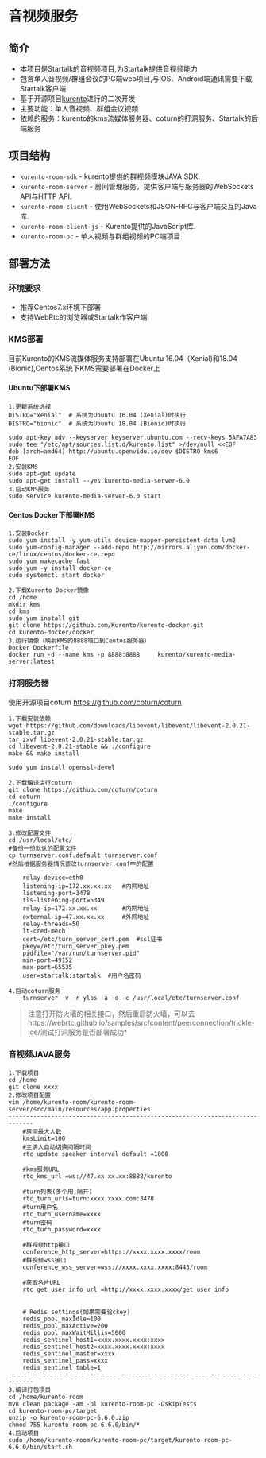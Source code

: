 # 音视频服务

## 简介
* 本项目是Startalk的音视频项目,为Startalk提供音视频能力
* 包含单人音视频/群组会议的PC端web项目,与IOS、Android端通讯需要下载Startalk客户端
* 基于开源项目[kurento](http://www.kurento.org)进行的二次开发
* 主要功能：单人音视频、群组会议视频
* 依赖的服务：kurento的kms流媒体服务器、coturn的打洞服务、Startalk的后端服务

## 项目结构
  * `kurento-room-sdk` - kurento提供的群视频模块JAVA SDK.
  * `kurento-room-server` - 房间管理服务，提供客户端与服务器的WebSockets API与HTTP API.
  * `kurento-room-client` - 使用WebSockets和JSON-RPC与客户端交互的Java库.
  * `kurento-room-client-js` - Kurento提供的JavaScript库.
  * `kurento-room-pc` - 单人视频与群组视频的PC端项目.


## 部署方法

### 环境要求
  - 推荐Centos7.x环境下部署
  - 支持WebRtc的浏览器或Startalk作客户端
  
### KMS部署
目前Kurento的KMS流媒体服务支持部署在Ubuntu 16.04（Xenial)和18.04 (Bionic),Centos系统下KMS需要部署在Docker上

#### Ubuntu下部署KMS

```
1.更新系统选择
DISTRO="xenial"  # 系统为Ubuntu 16.04 (Xenial)时执行
DISTRO="bionic"  # 系统为Ubuntu 18.04 (Bionic)时执行
    
sudo apt-key adv --keyserver keyserver.ubuntu.com --recv-keys 5AFA7A83
sudo tee "/etc/apt/sources.list.d/kurento.list" >/dev/null <<EOF
deb [arch=amd64] http://ubuntu.openvidu.io/dev $DISTRO kms6
EOF
2.安装KMS
sudo apt-get update
sudo apt-get install --yes kurento-media-server-6.0
3.启动KMS服务
sudo service kurento-media-server-6.0 start
```

#### Centos Docker下部署KMS

```
1.安装Docker
sudo yum install -y yum-utils device-mapper-persistent-data lvm2
sudo yum-config-manager --add-repo http://mirrors.aliyun.com/docker-ce/linux/centos/docker-ce.repo
sudo yum makecache fast
sudo yum -y install docker-ce
sudo systemctl start docker

2.下载Kurento Docker镜像 
cd /home
mkdir kms
cd kms
sudo yum install git 
git clone https://github.com/Kurento/kurento-docker.git
cd kurento-docker/docker
3.运行镜像（映射KMS的8888端口到Centos服务器）
Docker Dockerfile
docker run -d --name kms -p 8888:8888     kurento/kurento-media-server:latest
```

### 打洞服务器
使用开源项目coturn
https://github.com/coturn/coturn

```
1.下载安装依赖
wget https://github.com/downloads/libevent/libevent/libevent-2.0.21-stable.tar.gz
tar zxvf libevent-2.0.21-stable.tar.gz
cd libevent-2.0.21-stable && ./configure
make && make install

sudo yum install openssl-devel

2.下载编译运行coturn
git clone https://github.com/coturn/coturn
cd coturn 
./configure 
make 
make install

3.修改配置文件
cd /usr/local/etc/
#备份一份默认的配置文件
cp turnserver.conf.default turnserver.conf
#然后根据服务器情况修改turnserver.conf中的配置

    relay-device=eth0   
    listening-ip=172.xx.xx.xx   #内网地址
    listening-port=3478
    tls-listening-port=5349
    relay-ip=172.xx.xx.xx       #内网地址
    external-ip=47.xx.xx.xx     #外网地址
    relay-threads=50
    lt-cred-mech
    cert=/etc/turn_server_cert.pem  #ssl证书
    pkey=/etc/turn_server_pkey.pem
    pidfile="/var/run/turnserver.pid"
    min-port=49152
    max-port=65535
    user=startalk:startalk  #用户名密码
    
4.启动coturn服务
    turnserver -v -r ylbs -a -o -c /usr/local/etc/turnserver.conf   
```
> 注意打开防火墙的相关接口，然后重启防火墙，可以去https://webrtc.github.io/samples/src/content/peerconnection/trickle-ice/测试打洞服务是否部署成功*

### 音视频JAVA服务
```
1.下载项目
cd /home
git clone xxxx
2.修改项目配置
vim /home/kurento-room/kurento-room-server/src/main/resources/app.properties
-----------------------------------------------------------------------------
    #房间最大人数
    kmsLimit=100
    #主讲人自动切换间隔时间
    rtc_update_speaker_interval_default =1800
    
    #kms服务URL
    rtc_kms_url =ws://47.xx.xx.xx:8888/kurento
    
    #turn列表(多个用,隔开)
    rtc_turn_urls=turn:xxxx.xxxx.com:3478
    #turn用户名
    rtc_turn_username=xxxx
    #turn密码
    rtc_turn_password=xxxx
    
    #群视频http接口
    conference_http_server=https://xxxx.xxxx.xxxx/room
    #群视频wss接口
    conference_wss_server=wss://xxxx.xxxx.xxxx:8443/room
    
    #获取名片URL
    rtc_get_user_info_url =http://xxxx.xxxx.xxxx/get_user_info

       
    # Redis settings(如果需要验ckey)
    redis_pool_maxIdle=100
    redis_pool_maxActive=200
    redis_pool_maxWaitMillis=5000
    redis_sentinel_host1=xxxx.xxxx.xxxx:xxxx
    redis_sentinel_host2=xxxx.xxxx.xxxx:xxxx
    redis_sentinel_master=xxxx
    redis_sentinel_pass=xxxx
    redis_sentinel_table=1
-----------------------------------------------------------------------------
3.编译打包项目
cd /home/kurento-room
mvn clean package -am -pl kurento-room-pc -DskipTests
cd kurento-room-pc/target
unzip -o kurento-room-pc-6.6.0.zip
chmod 755 kurento-room-pc-6.6.0/bin/*
4.启动项目
sudo /home/kurento-room/kurento-room-pc/target/kurento-room-pc-6.6.0/bin/start.sh
```